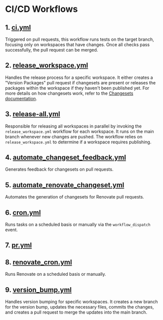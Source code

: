 # CI/CD Workflows

## 1. [ci.yml](./ci.yml)

Triggered on pull requests, this workflow runs tests on the target branch, focusing only on workspaces that have changes. Once all checks pass successfully, the pull request can be merged.

## 2. [release_workspace.yml](./release_workspace.yml)

Handles the release process for a specific workspace. It either creates a "Version Packages" pull request if changesets are present or releases the packages within the workspace if they haven't been published yet. For more details on how changesets work, refer to the [Changesets documentation](https://github.com/changesets/changesets).

## 3. [release-all.yml](./release-all.yml)

Responsible for releasing all workspaces in parallel by invoking the `release_workspace.yml` workflow for each workspace. It runs on the main branch whenever new changes are pushed. The workflow relies on `release_workspace.yml` to determine if a workspace requires publishing.

## 4. [automate_changeset_feedback.yml](./automate_changeset_feedback.yml)

Generates feedback for changesets on pull requests.

## 5. [automate_renovate_changeset.yml](./automate_renovate_changeset.yml)

Automates the generation of changesets for Renovate pull requests.

## 6. [cron.yml](./cron.yml)

Runs tasks on a scheduled basis or manually via the `workflow_dispatch` event.

## 7. [pr.yml](./pr.yml)

## 8. [renovate_cron.yml](./renovate_cron.yml)

Runs Renovate on a scheduled basis or manually.

## 9. [version_bump.yml](./version_bump.yml)

Handles version bumping for specific workspaces. It creates a new branch for the version bump, updates the necessary files, commits the changes, and creates a pull request to merge the updates into the main branch.
